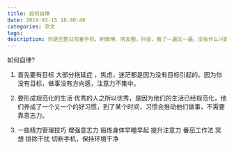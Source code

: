 ```yaml
---
title: 如何自律
date: 2019-03-15 18:40:49
categories: 杂文
tags:
description: 你是否整日抱着手机，刷微博、朋友圈，抖音，看了一遍又一遍。没有什么兴趣爱好，没事就在家里玩手机，打游戏，看电视。饮食没有规律，整体吃垃圾食品。做事情三分钟热度，坚持不下去。生活习惯凌乱，整日浑浑噩噩，怨天尤人，唉声叹气对目前的生活状态感到焦虑，却没有勇气做出改变。
---
```

如何自律?

1. 首先要有目标
大部分拖延症 ，焦虑，迷茫都是因为没有目标引起的。因为你没有目标，做事没有方向感，注意力不集中。

2. 要形成规范化的生活
优秀的人之所以优秀，是因为他们的生活已经规范化，他们养成了一个又一个的好习惯，到了某个时间，习惯会推动他们做事，不需要靠意志力。

3. 一些精力管理技巧
增强意志力  锻炼身体早睡早起
提升注意力 番茄工作法 
冥想
排除干扰 切断手机，保持环境干净